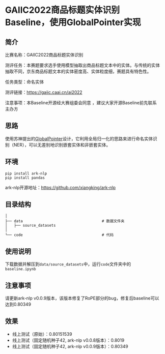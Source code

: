 # GAIIC2022商品标题实体识别Baseline，使用GlobalPointer实现

## 简介

比赛名称：GAIIC2022商品标题实体识别

测评任务：本赛题要求选手使用模型抽取出商品标题文本中的实体。与传统的实体抽取不同，京东商品标题文本的实体密度高、实体粒度细，赛题具有特色性。 

任务类型：命名实体

测评链接：<https://gaiic.caai.cn/ai2022>

注意事项：本Baseline开源经大赛组委会同意 ，建议大家开源Baseline前先联系主办方

## 思路

使用苏神提出的[GlobalPointer](https://github.com/bojone/GlobalPointer)设计，它利用全局归一化的思路来进行命名实体识别（NER），可以无差别地识别嵌套实体和非嵌套实体。


## 环境

```
pip install ark-nlp
pip install pandas
```
ark-nlp开源地址：https://github.com/xiangking/ark-nlp

## 目录结构

```shell
│
├── data                                    # 数据文件夹
│   ├── source_datasets                                                   
│
└── code                                    # 代码
```

## 使用说明

下载数据并解压到`data/source_datasets`中，运行`code`文件夹中的`baseline.ipynb`

## 注意事项

请更新ark-nlp v0.0.9版本，该版本修复了RoPE部分的bug，修复后baseline可以达到0.80349

## 效果

- 线上测试（原始）：0.80151539
- 线上测试（固定随机种子42, ark-nlp v0.0.8版本）：0.8019
- 线上测试（固定随机种子42, ark-nlp v0.0.9版本）：0.80349
